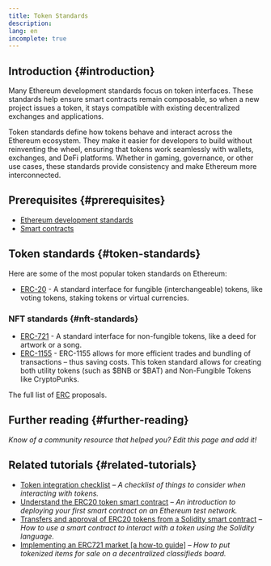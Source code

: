 ```yaml
---
title: Token Standards
description:
lang: en
incomplete: true
---
```


## Introduction {#introduction}

Many Ethereum development standards focus on token interfaces. These standards help ensure smart contracts remain composable, so when a new project issues a token, it stays compatible with existing decentralized exchanges and applications.

Token standards define how tokens behave and interact across the Ethereum ecosystem. They make it easier for developers to build without reinventing the wheel, ensuring that tokens work seamlessly with wallets, exchanges, and DeFi platforms. Whether in gaming, governance, or other use cases, these standards provide consistency and make Ethereum more interconnected.

## Prerequisites {#prerequisites}

- [Ethereum development standards](/developers/docs/standards/)
- [Smart contracts](/developers/docs/smart-contracts/)

## Token standards {#token-standards}

Here are some of the most popular token standards on Ethereum:

- [ERC-20](/developers/docs/standards/tokens/erc-20/) - A standard interface for fungible (interchangeable) tokens, like voting tokens, staking tokens or virtual currencies.

### NFT standards {#nft-standards}

- [ERC-721](/developers/docs/standards/tokens/erc-721/) - A standard interface for non-fungible tokens, like a deed for artwork or a song.
- [ERC-1155](/developers/docs/standards/tokens/erc-1155/) - ERC-1155 allows for more efficient trades and bundling of transactions – thus saving costs. This token standard allows for creating both utility tokens (such as $BNB or $BAT) and Non-Fungible Tokens like CryptoPunks.

The full list of [ERC](https://eips.ethereum.org/erc) proposals.

## Further reading {#further-reading}

_Know of a community resource that helped you? Edit this page and add it!_

## Related tutorials {#related-tutorials}

- [Token integration checklist](/developers/tutorials/token-integration-checklist/) _– A checklist of things to consider when interacting with tokens._
- [Understand the ERC20 token smart contract](/developers/tutorials/understand-the-erc-20-token-smart-contract/) _– An introduction to deploying your first smart contract on an Ethereum test network._
- [Transfers and approval of ERC20 tokens from a Solidity smart contract](/developers/tutorials/transfers-and-approval-of-erc-20-tokens-from-a-solidity-smart-contract/) _– How to use a smart contract to interact with a token using the Solidity language._
- [Implementing an ERC721 market [a how-to guide]](/developers/tutorials/how-to-implement-an-erc721-market/) _– How to put tokenized items for sale on a decentralized classifieds board._

